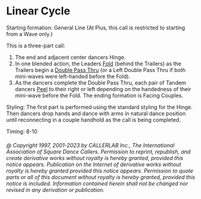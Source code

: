 
# Linear Cycle

Starting formation: General Line (At Plus, this call is restricted to starting from a Wave only.)

This is a three-part call:
1. The end and adjacent center dancers Hinge.
2. In one blended action, the Leaders [Fold](../ms/fold.md) (behind the Trailers) as the Trailers begin a [Double Pass Thru](../b1/double_pass_thru.md) (or a Left Double Pass Thru if both mini-waves were left-handed before the Fold).
3. As the dancers complete the Double Pass Thru, each pair of Tandem dancers [Peel](peel_off.md) to their right or left depending on the handedness of their mini-wave before the Fold. The ending formation is Facing Couples.

Styling: The first part is performed using the standard styling for the Hinge. Then dancers drop hands and dance with arms in natural dance position until reconnecting in a couple handhold as the call is being completed.

Timing: 8-10

###### @ Copyright 1997, 2001-2023 by CALLERLAB Inc., The International Association of Square Dance Callers. Permission to reprint, republish, and create derivative works without royalty is hereby granted, provided this notice appears. Publication on the Internet of derivative works without royalty is hereby granted provided this notice appears. Permission to quote parts or all of this document without royalty is hereby granted, provided this notice is included. Information contained herein shall not be changed nor revised in any derivation or publication.
